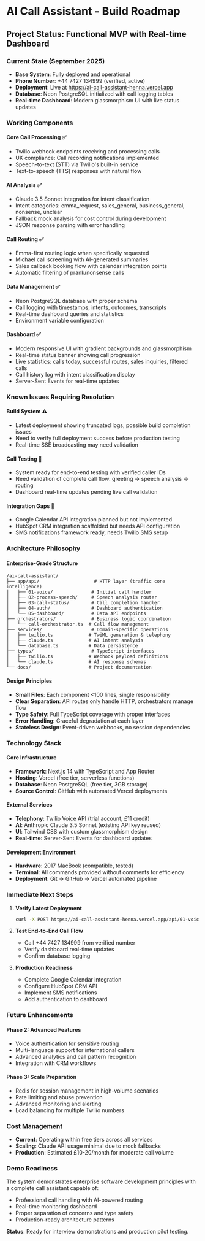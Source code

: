 # AI Call Assistant - Build Roadmap

## Project Status: Functional MVP with Real-time Dashboard

### Current State (September 2025)
- **Base System**: Fully deployed and operational
- **Phone Number**: +44 7427 134999 (verified, active)
- **Deployment**: Live at https://ai-call-assistant-henna.vercel.app
- **Database**: Neon PostgreSQL initialized with call logging tables
- **Real-time Dashboard**: Modern glassmorphism UI with live status updates

### Working Components

#### Core Call Processing ✅
- Twilio webhook endpoints receiving and processing calls
- UK compliance: Call recording notifications implemented
- Speech-to-text (STT) via Twilio's built-in service
- Text-to-speech (TTS) responses with natural flow

#### AI Analysis ✅
- Claude 3.5 Sonnet integration for intent classification
- Intent categories: emma_request, sales_general, business_general, nonsense, unclear
- Fallback mock analysis for cost control during development
- JSON response parsing with error handling

#### Call Routing ✅
- Emma-first routing logic when specifically requested
- Michael call screening with AI-generated summaries
- Sales callback booking flow with calendar integration points
- Automatic filtering of prank/nonsense calls

#### Data Management ✅
- Neon PostgreSQL database with proper schema
- Call logging with timestamps, intents, outcomes, transcripts
- Real-time dashboard queries and statistics
- Environment variable configuration

#### Dashboard ✅
- Modern responsive UI with gradient backgrounds and glassmorphism
- Real-time status banner showing call progression
- Live statistics: calls today, successful routes, sales inquiries, filtered calls
- Call history log with intent classification display
- Server-Sent Events for real-time updates

### Known Issues Requiring Resolution

#### Build System ⚠️
- Latest deployment showing truncated logs, possible build completion issues
- Need to verify full deployment success before production testing
- Real-time SSE broadcasting may need validation

#### Call Testing 🔄
- System ready for end-to-end testing with verified caller IDs
- Need validation of complete call flow: greeting → speech analysis → routing
- Dashboard real-time updates pending live call validation

#### Integration Gaps 🚧
- Google Calendar API integration planned but not implemented
- HubSpot CRM integration scaffolded but needs API configuration
- SMS notifications framework ready, needs Twilio SMS setup

### Architecture Philosophy

#### Enterprise-Grade Structure
```
/ai-call-assistant/
├── app/api/                    # HTTP layer (traffic cone intelligence)
│   ├── 01-voice/              # Initial call handler
│   ├── 02-process-speech/     # Speech analysis router  
│   ├── 03-call-status/        # Call completion handler
│   ├── 04-auth/               # Dashboard authentication
│   └── 05-dashboard/          # Data API endpoints
├── orchestrators/             # Business logic coordination
│   └── call-orchestrator.ts  # Call flow management
├── services/                  # Domain-specific operations
│   ├── twilio.ts             # TwiML generation & telephony
│   ├── claude.ts             # AI intent analysis
│   └── database.ts           # Data persistence
├── types/                     # TypeScript interfaces
│   ├── twilio.ts             # Webhook payload definitions
│   └── claude.ts             # AI response schemas
└── docs/                     # Project documentation
```

#### Design Principles
- **Small Files**: Each component <100 lines, single responsibility
- **Clear Separation**: API routes only handle HTTP, orchestrators manage flow
- **Type Safety**: Full TypeScript coverage with proper interfaces
- **Error Handling**: Graceful degradation at each layer
- **Stateless Design**: Event-driven webhooks, no session dependencies

### Technology Stack

#### Core Infrastructure
- **Framework**: Next.js 14 with TypeScript and App Router
- **Hosting**: Vercel (free tier, serverless functions)
- **Database**: Neon PostgreSQL (free tier, 3GB storage)
- **Source Control**: GitHub with automated Vercel deployments

#### External Services
- **Telephony**: Twilio Voice API (trial account, £11 credit)
- **AI**: Anthropic Claude 3.5 Sonnet (existing API key reused)
- **UI**: Tailwind CSS with custom glassmorphism design
- **Real-time**: Server-Sent Events for dashboard updates

#### Development Environment
- **Hardware**: 2017 MacBook (compatible, tested)
- **Terminal**: All commands provided without comments for efficiency
- **Deployment**: Git → GitHub → Vercel automated pipeline

### Immediate Next Steps

1. **Verify Latest Deployment**
   ```bash
   curl -X POST https://ai-call-assistant-henna.vercel.app/api/01-voice -d "CallSid=test&From=+447311197634&To=+447427134999"
   ```

2. **Test End-to-End Call Flow**
   - Call +44 7427 134999 from verified number
   - Verify dashboard real-time updates
   - Confirm database logging

3. **Production Readiness**
   - Complete Google Calendar integration
   - Configure HubSpot CRM API
   - Implement SMS notifications
   - Add authentication to dashboard

### Future Enhancements

#### Phase 2: Advanced Features
- Voice authentication for sensitive routing
- Multi-language support for international callers
- Advanced analytics and call pattern recognition
- Integration with CRM workflows

#### Phase 3: Scale Preparation
- Redis for session management in high-volume scenarios
- Rate limiting and abuse prevention
- Advanced monitoring and alerting
- Load balancing for multiple Twilio numbers

### Cost Management
- **Current**: Operating within free tiers across all services
- **Scaling**: Claude API usage minimal due to mock fallbacks
- **Production**: Estimated £10-20/month for moderate call volume

### Demo Readiness
The system demonstrates enterprise software development principles with a complete call assistant capable of:
- Professional call handling with AI-powered routing
- Real-time monitoring dashboard
- Proper separation of concerns and type safety
- Production-ready architecture patterns

**Status**: Ready for interview demonstrations and production pilot testing.